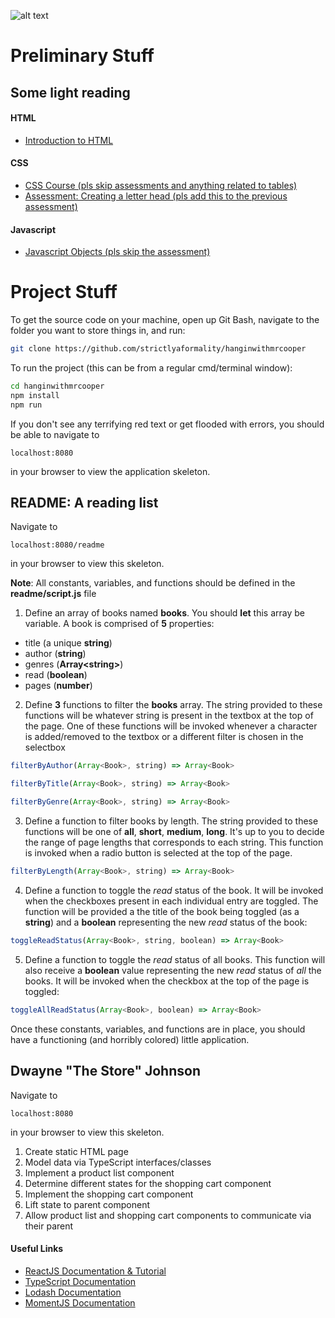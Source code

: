 ![alt text](http://static.tvtropes.org/pmwiki/pub/images/hangin_with_mr_cooper.jpg "Hangin' with Mr. Cooper")

# Preliminary Stuff
## Some light reading
#### HTML
+ [Introduction to HTML](https://developer.mozilla.org/en-US/docs/Learn/HTML/Introduction_to_HTML)

#### CSS
+ [CSS Course (pls skip assessments and anything related to tables)](https://developer.mozilla.org/en-US/docs/Learn/CSS)
+ [Assessment: Creating a letter head (pls add this to the previous assessment)](https://developer.mozilla.org/en-US/docs/Learn/CSS/Styling_boxes/Creating_fancy_letterheaded_paper)

#### Javascript
+ [Javascript Objects (pls skip the assessment)](https://developer.mozilla.org/en-US/docs/Learn/JavaScript/Objects)

# Project Stuff

To get the source code on your machine, open up Git Bash, navigate to the folder you want to store things in, and run:
```bash
git clone https://github.com/strictlyaformality/hanginwithmrcooper
```

To run the project (this can be from a regular cmd/terminal window):
```bash
cd hanginwithmrcooper
npm install
npm run
```

If you don't see any terrifying red text or get flooded with errors, you should be able to navigate to
``` 
localhost:8080
```
in your browser to view the application skeleton.

## README: A reading list
Navigate to  
```
localhost:8080/readme
```
in your browser to view this skeleton.

**Note**: All constants, variables, and functions should be defined in the **readme/script.js** file

1. Define an array of books named **books**. You should **let** this array be variable. A book is comprised of **5** properties: 
  + title (a unique **string**)
  + author (**string**)
  + genres (**Array&lt;string&gt;**)
  + read (**boolean**)
  + pages (**number**)
2. Define **3** functions to filter the **books** array. The string provided to these functions will be whatever string is present in the textbox at the top of the page. One of these functions will be invoked whenever a character is added/removed to the textbox or a different filter is chosen in the selectbox 
```javascript 
filterByAuthor(Array<Book>, string) => Array<Book> 
```
```javascript
filterByTitle(Array<Book>, string) => Array<Book>
``` 
```javascript
filterByGenre(Array<Book>, string) => Array<Book>
```
3. Define a function to filter books by length. The string provided to these functions will be one of **all**, **short**, **medium**, **long**. It's up to you to decide the range of page lengths that corresponds to each string. This function is invoked when a radio button is selected at the top of the page.
```javascript
filterByLength(Array<Book>, string) => Array<Book>
```
4. Define a function to toggle the *read* status of the book. It will be invoked when the checkboxes present in each individual entry are toggled. The function will be provided a the title of the book being toggled (as a **string**) and a **boolean** representing the new *read* status of the book:
```javascript
toggleReadStatus(Array<Book>, string, boolean) => Array<Book>
```
5. Define a function to toggle the *read* status of all books. This function will also receive a **boolean** value representing the new *read* status of *all* the books. It will be invoked when the checkbox at the top of the page is toggled:
```javascript
toggleAllReadStatus(Array<Book>, boolean) => Array<Book>
```

Once these constants, variables, and functions are in place, you should have a functioning (and horribly colored) little application.

## Dwayne "The Store" Johnson

Navigate to  
```
localhost:8080
```
in your browser to view this skeleton.

1. Create static HTML page
2. Model data via TypeScript interfaces/classes
3. Implement a product list component
4. Determine different states for the shopping cart component
5. Implement the shopping cart component
6. Lift state to parent component
7. Allow product list and shopping cart components to communicate via their parent

#### Useful Links
+ [ReactJS Documentation & Tutorial](https://reactjs.org/docs/hello-world.html)
+ [TypeScript Documentation](https://www.typescriptlang.org/docs/home.html)
+ [Lodash Documentation](https://lodash.com/docs/)
+ [MomentJS Documentation](https://momentjs.com/docs/)
